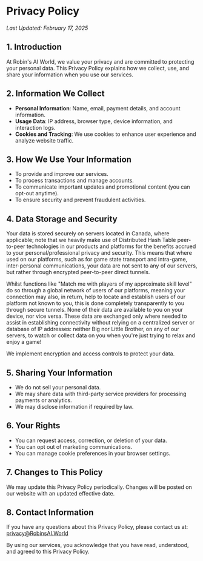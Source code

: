 # Privacy Policy
*Last Updated: February 17, 2025*

## 1. Introduction
At Robin's AI World, we value your privacy and are committed to protecting your personal data. This Privacy Policy explains how we collect, use, and share your information when you use our services.

## 2. Information We Collect
- **Personal Information**: Name, email, payment details, and account information.
- **Usage Data**: IP address, browser type, device information, and interaction logs.
- **Cookies and Tracking**: We use cookies to enhance user experience and analyze website traffic.

## 3. How We Use Your Information
- To provide and improve our services.
- To process transactions and manage accounts.
- To communicate important updates and promotional content (you can opt-out anytime).
- To ensure security and prevent fraudulent activities.

## 4. Data Storage and Security
Your data is stored securely on servers located in Canada, where applicable; note that we heavily make use of Distributed Hash Table peer-to-peer technologies in our products and platforms for the benefits accrued to your personal/professional privacy and security. This means that where used on our platforms, such as for game state transport and intra-game, inter-personal communications, your data are not sent to any of our servers, but rather through encrypted peer-to-peer direct tunnels. 

Whilst functions like "Match me with players of my approximate skill level" do so through a global network of users of our platforms, meaning your connection may also, in return, help to locate and establish users of our platform not known to you, this is done completely transparently to you through secure tunnels. None of their data are available to you on your device, nor vice versa. These data are exchanged only where needed to assist in establishing connectivity without relying on a centralized server or database of IP addresses: neither Big nor Little Brother, on any of our servers, to watch or collect data on you when you're just trying to relax and enjoy a game!

We implement encryption and access controls to protect your data.

## 5. Sharing Your Information
- We do not sell your personal data.
- We may share data with third-party service providers for processing payments or analytics.
- We may disclose information if required by law.

## 6. Your Rights
- You can request access, correction, or deletion of your data.
- You can opt out of marketing communications.
- You can manage cookie preferences in your browser settings.

## 7. Changes to This Policy
We may update this Privacy Policy periodically. Changes will be posted on our website with an updated effective date.

## 8. Contact Information
If you have any questions about this Privacy Policy, please contact us at: privacy@RobinsAI.World

By using our services, you acknowledge that you have read, understood, and agreed to this Privacy Policy.
